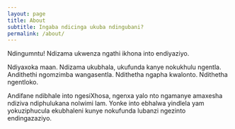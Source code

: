```yaml
---
layout: page
title: About
subtitle: Ingaba ndicinga ukuba ndingubani?
permalink: /about/
---
```


Ndingumntu! Ndizama ukwenza ngathi ikhona into endiyaziyo.

Ndiyaxoka maan. Ndizama ukubhala, ukufunda kanye nokukhulu ngentla.
Andithethi ngomzimba wangasentla. Ndithetha ngapha kwalonto. Ndithetha
ngentloko.

Andifane ndibhale into ngesiXhosa, ngenxa yalo nto ngamanye amaxesha ndiziva
ndiphulukana nolwimi lam. Yonke into ebhalwa yindlela yam yokuziphucula
ekubhaleni kunye nokufunda lubanzi ngezinto endingazaziyo.
